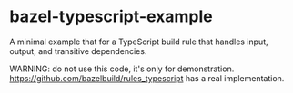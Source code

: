 # bazel-typescript-example

A minimal example that for a TypeScript build rule that handles input, output,
and transitive dependencies.

WARNING: do not use this code, it's only for demonstration.
https://github.com/bazelbuild/rules_typescript has a real implementation.
